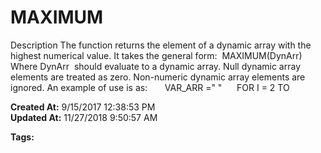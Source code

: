# MAXIMUM

Description The function returns the element of a dynamic array with the highest numerical value. It takes the general form:  MAXIMUM(DynArr) Where DynArr  should evaluate to a dynamic array. Null dynamic array elements are treated as zero. Non-numeric dynamic array elements are ignored. An example of use is as:       VAR_ARR =" "      FOR I = 2 TO   

**Created At:** 9/15/2017 12:38:53 PM  
**Updated At:** 11/27/2018 9:50:57 AM  

**Tags:**
<badge text='dynamic arrays' vertical='middle' />

